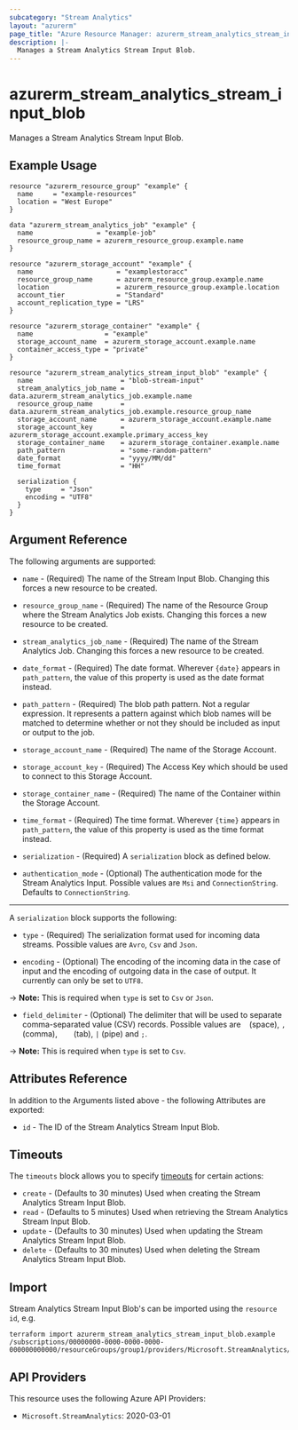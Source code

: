 ```yaml
---
subcategory: "Stream Analytics"
layout: "azurerm"
page_title: "Azure Resource Manager: azurerm_stream_analytics_stream_input_blob"
description: |-
  Manages a Stream Analytics Stream Input Blob.
---
```


# azurerm_stream_analytics_stream_input_blob

Manages a Stream Analytics Stream Input Blob.

## Example Usage

```hcl
resource "azurerm_resource_group" "example" {
  name     = "example-resources"
  location = "West Europe"
}

data "azurerm_stream_analytics_job" "example" {
  name                = "example-job"
  resource_group_name = azurerm_resource_group.example.name
}

resource "azurerm_storage_account" "example" {
  name                     = "examplestoracc"
  resource_group_name      = azurerm_resource_group.example.name
  location                 = azurerm_resource_group.example.location
  account_tier             = "Standard"
  account_replication_type = "LRS"
}

resource "azurerm_storage_container" "example" {
  name                  = "example"
  storage_account_name  = azurerm_storage_account.example.name
  container_access_type = "private"
}

resource "azurerm_stream_analytics_stream_input_blob" "example" {
  name                      = "blob-stream-input"
  stream_analytics_job_name = data.azurerm_stream_analytics_job.example.name
  resource_group_name       = data.azurerm_stream_analytics_job.example.resource_group_name
  storage_account_name      = azurerm_storage_account.example.name
  storage_account_key       = azurerm_storage_account.example.primary_access_key
  storage_container_name    = azurerm_storage_container.example.name
  path_pattern              = "some-random-pattern"
  date_format               = "yyyy/MM/dd"
  time_format               = "HH"

  serialization {
    type     = "Json"
    encoding = "UTF8"
  }
}
```

## Argument Reference

The following arguments are supported:

* `name` - (Required) The name of the Stream Input Blob. Changing this forces a new resource to be created.

* `resource_group_name` - (Required) The name of the Resource Group where the Stream Analytics Job exists. Changing this forces a new resource to be created.

* `stream_analytics_job_name` - (Required) The name of the Stream Analytics Job. Changing this forces a new resource to be created.

* `date_format` - (Required) The date format. Wherever `{date}` appears in `path_pattern`, the value of this property is used as the date format instead.

* `path_pattern` - (Required) The blob path pattern. Not a regular expression. It represents a pattern against which blob names will be matched to determine whether or not they should be included as input or output to the job.

* `storage_account_name` - (Required) The name of the Storage Account.

* `storage_account_key` - (Required) The Access Key which should be used to connect to this Storage Account.

* `storage_container_name` - (Required) The name of the Container within the Storage Account.

* `time_format` - (Required) The time format. Wherever `{time}` appears in `path_pattern`, the value of this property is used as the time format instead.

* `serialization` - (Required) A `serialization` block as defined below.

* `authentication_mode` - (Optional) The authentication mode for the Stream Analytics Input. Possible values are `Msi` and `ConnectionString`. Defaults to `ConnectionString`.

---

A `serialization` block supports the following:

* `type` - (Required) The serialization format used for incoming data streams. Possible values are `Avro`, `Csv` and `Json`.

* `encoding` - (Optional) The encoding of the incoming data in the case of input and the encoding of outgoing data in the case of output. It currently can only be set to `UTF8`.

-> **Note:** This is required when `type` is set to `Csv` or `Json`.

* `field_delimiter` - (Optional) The delimiter that will be used to separate comma-separated value (CSV) records. Possible values are ` ` (space), `,` (comma), `	` (tab), `|` (pipe) and `;`.

-> **Note:** This is required when `type` is set to `Csv`.

## Attributes Reference

In addition to the Arguments listed above - the following Attributes are exported:

* `id` - The ID of the Stream Analytics Stream Input Blob.

## Timeouts

The `timeouts` block allows you to specify [timeouts](https://www.terraform.io/language/resources/syntax#operation-timeouts) for certain actions:

* `create` - (Defaults to 30 minutes) Used when creating the Stream Analytics Stream Input Blob.
* `read` - (Defaults to 5 minutes) Used when retrieving the Stream Analytics Stream Input Blob.
* `update` - (Defaults to 30 minutes) Used when updating the Stream Analytics Stream Input Blob.
* `delete` - (Defaults to 30 minutes) Used when deleting the Stream Analytics Stream Input Blob.

## Import

Stream Analytics Stream Input Blob's can be imported using the `resource id`, e.g.

```shell
terraform import azurerm_stream_analytics_stream_input_blob.example /subscriptions/00000000-0000-0000-0000-000000000000/resourceGroups/group1/providers/Microsoft.StreamAnalytics/streamingJobs/job1/inputs/input1
```

## API Providers
<!-- This section is generated, changes will be overwritten -->
This resource uses the following Azure API Providers:

* `Microsoft.StreamAnalytics`: 2020-03-01
